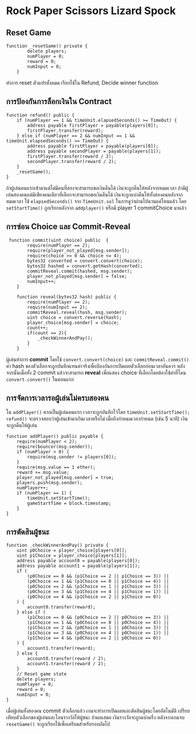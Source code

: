 # Rock Paper Scissors Lizard Spock

## Reset Game
```solidity
function _resetGame() private {
        delete players;
        numPlayer = 0;
        reward = 0;
        numInput = 0;
    }
```
ทำการ reset ตัวแปรทั้งหมด เรียกใช้ใน Refund, Decide winner function

## การป้องกันการล็อกเงินใน Contract
```solidity
function refund() public {
    if (numPlayer == 1 && timeUnit.elapsedSeconds() >= TimeOut) {
        address payable firstPlayer = payable(players[0]);
        firstPlayer.transfer(reward);
    } else if (numPlayer == 2 && numInput == 1 && timeUnit.elapsedSeconds() >= TimeOut) {
        address payable firstPlayer = payable(players[0]);
        address payable secondPlayer = payable(players[1]);
        firstPlayer.transfer(reward / 2);
        secondPlayer.transfer(reward / 2);
    }
    _resetGame();
}
```
ถ้าผู้เล่นคนแรกเข้ามาแต่ไม่มีคนที่สองจะสามารถขอเงินคืนได้ เงินจะถูกคืนให้หลังจากหมดเวลา
ถ้ามีผู้เล่นสองคนแต่มีเพียงคนเดียวที่เลือกจะสามารถขอเงินคืนได้ เงินจะถูกแบ่งคืนให้ทั้งสองคนหลังจากหมดเวลา
ใช้ `elapsedSeconds()` จาก `TimeUnit.sol` ในการดูว่าผ่านไปนานแค่ไหนแล้ว โดย `setStartTime()` ถูกเรียกหลังจาก `addplayer()` หรือมี player 1 commitChoice มาแล้ว

## การซ่อน Choice และ Commit-Reveal

```solidity
 function commit(uint choice) public  {
        require(numPlayer == 2);
        require(player_not_played[msg.sender]);
        require(choice >= 0 && choice <= 4);
        bytes32 converted = convert.convert(choice);
        bytes32 hashed = convert.getHash(converted);
        commitReveal.commit(hashed, msg.sender);
        player_not_played[msg.sender] = false;
        numInput++;
    }

    function reveal(bytes32 hash) public {
        require(numPlayer == 2);
        require(numInput == 2);
        commitReveal.reveal(hash, msg.sender);
        uint choice = convert.reverse(hash);
        player_choice[msg.sender] = choice;
        count++;
        if(count == 2){
            _checkWinnerAndPay();
        }
    }
```
ผู้เล่นทำการ **commit** โดยใช้ `convert.convert(choice)` และ `commitReveal.commit()` 
ค่า hash ของตัวเลือกจะถูกบันทึกแทนค่าจริงเพื่อป้องกันการเปิดเผยตัวเลือกก่อนเวลาอันควร
หลังจากนั้นเมื่อทั้ง 2 commit แล้วจะสามารถ **reveal** เพื่อแสดง choice ที่เลือกโดยต้องใช้ค่าที่โดน `convert.convert()` ในตอนแรก

## การจัดการเวลารอผู้เล่นไม่ครบสองคน
ใน `addPlayer()` หากเป็นผู้เล่นคนแรก เวลาจะถูกบันทึกไว้โดย `timeUnit.setStartTime();`
`refund()` จะตรวจสอบว่าผู้เล่นเข้ามาเกินเวลาหรือไม่
เมื่อถึงกำหนดเวลากำหนด (เช่น 5 นาที) เงินจะถูกคืนให้ผู้เล่น

```solidity
function addPlayer() public payable {
    require(numPlayer < 2);
    require(bouncer(msg.sender));
    if (numPlayer > 0) {
        require(msg.sender != players[0]);      
    }
    require(msg.value == 1 ether);
    reward += msg.value;
    player_not_played[msg.sender] = true;
    players.push(msg.sender);
    numPlayer++;
    if (numPlayer == 1) {
        timeUnit.setStartTime();
        gameStartTime = block.timestamp;
    }
}
```

## การตัดสินผู้ชนะ
```solidity
function _checkWinnerAndPay() private {
    uint p0Choice = player_choice[players[0]];
    uint p1Choice = player_choice[players[1]];
    address payable account0 = payable(players[0]);
    address payable account1 = payable(players[1]);
    if (
        (p0Choice == 0 && (p1Choice == 2 || p1Choice == 3)) ||
        (p0Choice == 1 && (p1Choice == 0 || p1Choice == 4)) || 
        (p0Choice == 2 && (p1Choice == 1 || p1Choice == 3)) || 
        (p0Choice == 3 && (p1Choice == 4 || p1Choice == 1)) ||
        (p0Choice == 4 && (p1Choice == 2 || p1Choice == 0)) 
    ) {
        account0.transfer(reward);
    } else if (
        (p1Choice == 0 && (p0Choice == 2 || p0Choice == 3)) ||
        (p1Choice == 1 && (p0Choice == 0 || p0Choice == 4)) ||
        (p1Choice == 2 && (p0Choice == 1 || p0Choice == 3)) ||
        (p1Choice == 3 && (p0Choice == 4 || p0Choice == 1)) ||
        (p1Choice == 4 && (p0Choice == 2 || p0Choice == 0))
    ) {
        account1.transfer(reward);
    } else {
        account0.transfer(reward / 2);
        account1.transfer(reward / 2);
    }
    // Reset game state
    delete players;
    numPlayer = 0;
    reward = 0;
    numInput = 0;
}
```

เมื่อผู้เล่นทั้งสองคน commit ตัวเลือกแล้ว เกมจะทำการเปิดเผยและตัดสินผู้ชนะโดยอัตโนมัติ
เปรียบเทียบตัวเลือกของผู้เล่นและโอนรางวัลให้ผู้ชนะ
ถ้าผลเสมอ เงินรางวัลจะถูกแบ่งครึ่ง
หลังจากเกมจบ `resetGame()` จะถูกเรียกใช้เพื่อเตรียมสำหรับรอบถัดไป